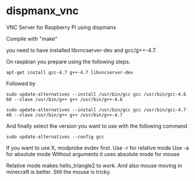 dispmanx_vnc
============

VNC Server for Raspberry PI using dispmanx

Compile with "make"

you need to have installed libvncserver-dev and gcc/g++-4.7. 

On raspbian you prepare using the following steps.

	apt-get install gcc-4.7 g++-4.7 libvncserver-dev

Followed by 

	sudo update-alternatives --install /usr/bin/gcc gcc /usr/bin/gcc-4.6 60 --slave /usr/bin/g++ g++ /usr/bin/g++-4.6 

	sudo update-alternatives --install /usr/bin/gcc gcc /usr/bin/gcc-4.7 40 --slave /usr/bin/g++ g++ /usr/bin/g++-4.7 

And finally select the version you want to use with the following command

	sudo update-alternatives --config gcc


If you want to use X, modprobe evdev first.
Use -r for relative mode
Use -a for absolute mode
Without arguments it uses absolute mode for mouse

Relative mode makes hello_triangle2 to work. And also mouse moving in minecraft is better.
Still the mouse is tricky.
